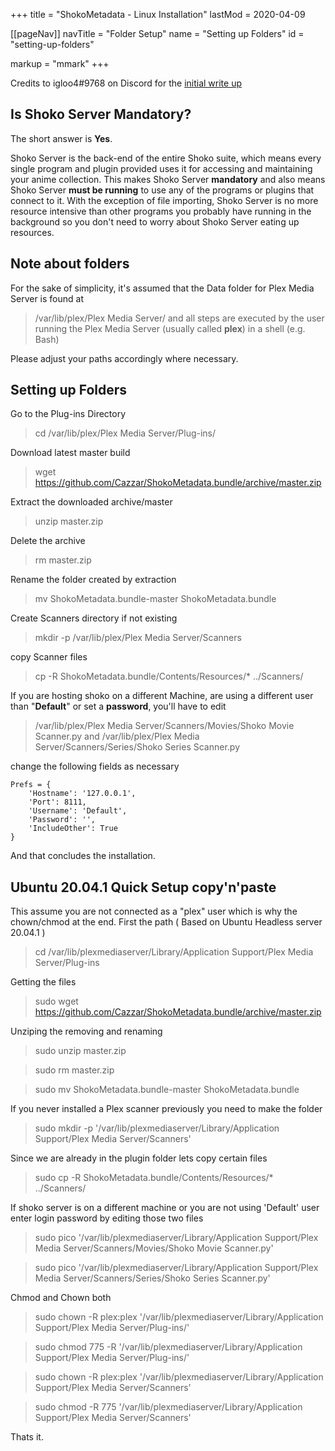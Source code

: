 +++
title = "ShokoMetadata - Linux Installation"
lastMod = 2020-04-09

[[pageNav]]
navTitle = "Folder Setup"
name = "Setting up Folders"
id = "setting-up-folders"

markup = "mmark"
+++

Credits to igloo4#9768 on Discord for the [initial write up](https://pastebin.com/urr37buE)

## Is Shoko Server Mandatory?

The short answer is **Yes**.

Shoko Server is the back-end of the entire Shoko suite, which means every single program and plugin provided uses it for accessing and maintaining your anime collection. This makes Shoko Server **mandatory** and also means Shoko Server **must be running** to use any of the programs or plugins that connect to it. With the exception of file importing, Shoko Server is no more resource intensive than other programs you probably have running in the background so you don't need to worry about Shoko Server eating up resources.

## Note about folders

For the sake of simplicity, it's assumed that the Data folder for Plex Media Server is found at
>/var/lib/plex/Plex Media Server/
and all steps are executed by the user running the Plex Media Server (usually called **plex**) in a shell (e.g. Bash)

Please adjust your paths accordingly where necessary.

## Setting up Folders

Go to the Plug-ins Directory
>cd /var/lib/plex/Plex Media Server/Plug-ins/

Download latest master build
>wget https://github.com/Cazzar/ShokoMetadata.bundle/archive/master.zip

Extract the downloaded archive/master
>unzip master.zip

Delete the archive
>rm master.zip

Rename the folder created by extraction
>mv ShokoMetadata.bundle-master ShokoMetadata.bundle

Create Scanners directory if not existing
>mkdir -p /var/lib/plex/Plex Media Server/Scanners

copy Scanner files
>cp -R ShokoMetadata.bundle/Contents/Resources/\* ../Scanners/

If you are hosting shoko on a different Machine, are using a different user than "**Default**"  or set a **password**,
you'll have to edit
>/var/lib/plex/Plex Media Server/Scanners/Movies/Shoko Movie Scanner.py
and
>/var/lib/plex/Plex Media Server/Scanners/Series/Shoko Series Scanner.py

change the following fields as necessary
~~~
Prefs = {
    'Hostname': '127.0.0.1',
    'Port': 8111,
    'Username': 'Default',
    'Password': '',
    'IncludeOther': True
}
~~~

And that concludes the installation.

## Ubuntu 20.04.1 Quick Setup copy'n'paste
This assume you are not connected as a "plex" user which is why the chown/chmod at the end.
First the path ( Based on Ubuntu Headless server 20.04.1 )
>cd /var/lib/plexmediaserver/Library/Application Support/Plex Media Server/Plug-ins

Getting the files
>sudo wget https://github.com/Cazzar/ShokoMetadata.bundle/archive/master.zip

Unziping the removing and renaming
>sudo unzip master.zip

>sudo rm master.zip

>sudo mv ShokoMetadata.bundle-master ShokoMetadata.bundle

If you never installed a Plex scanner previously you need to make the folder
>sudo mkdir -p '/var/lib/plexmediaserver/Library/Application Support/Plex Media Server/Scanners'

Since we are already in the plugin folder lets copy certain files
>sudo cp -R ShokoMetadata.bundle/Contents/Resources/* ../Scanners/

If shoko server is on a different machine or you are not using 'Default' user enter login password by editing those two files
>sudo pico '/var/lib/plexmediaserver/Library/Application Support/Plex Media Server/Scanners/Movies/Shoko Movie Scanner.py'

>sudo pico '/var/lib/plexmediaserver/Library/Application Support/Plex Media Server/Scanners/Series/Shoko Series Scanner.py'

Chmod and Chown both
>sudo chown -R plex:plex '/var/lib/plexmediaserver/Library/Application Support/Plex Media Server/Plug-ins/'

>sudo chmod 775 -R '/var/lib/plexmediaserver/Library/Application Support/Plex Media Server/Plug-ins/'

>sudo chown -R plex:plex '/var/lib/plexmediaserver/Library/Application Support/Plex Media Server/Scanners'

>sudo chmod -R 775 '/var/lib/plexmediaserver/Library/Application Support/Plex Media Server/Scanners'

Thats it.

